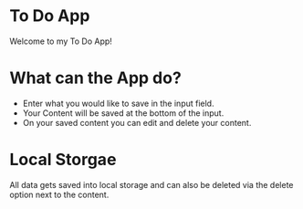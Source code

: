 # To Do App

Welcome to my To Do App!

# What can the App do?

* Enter what you would like to save in the input field.
* Your Content will be saved at the bottom of the input.
* On your saved content you can edit and delete your content.

# Local Storgae

All data gets saved into local storage and can also be deleted via the delete option next to the content.



